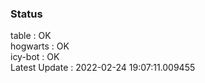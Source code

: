 ### Status


table : OK  
hogwarts : OK  
icy-bot : OK  
Latest Update : 2022-02-24 19:07:11.009455
